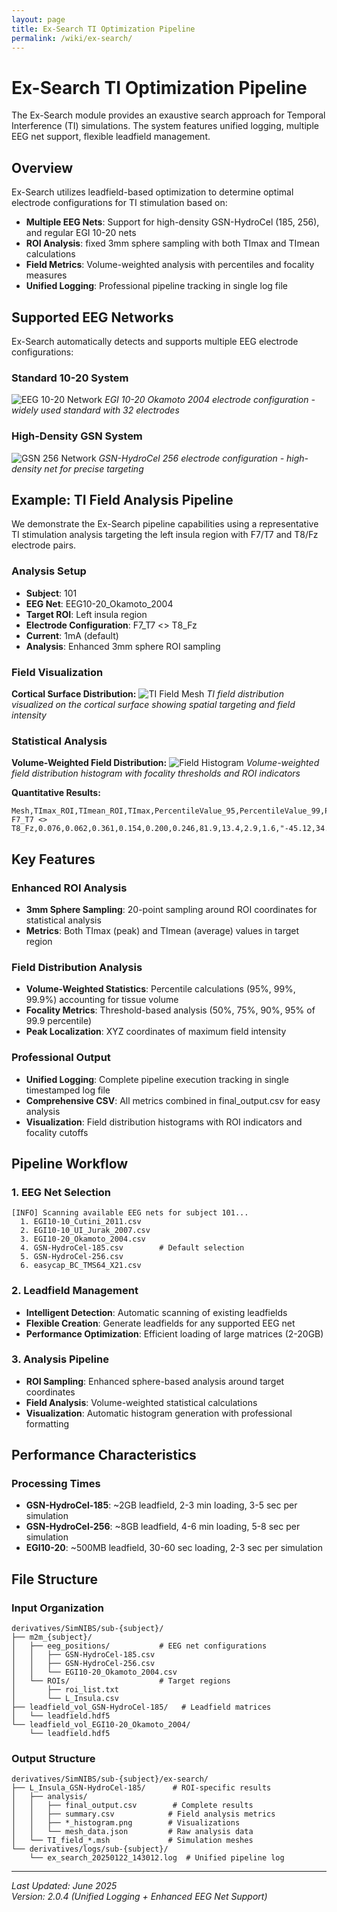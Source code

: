```yaml
---
layout: page
title: Ex-Search TI Optimization Pipeline
permalink: /wiki/ex-search/
---
```


# Ex-Search TI Optimization Pipeline

The Ex-Search module provides an exaustive search approach for Temporal Interference (TI) simulations. The system features unified logging, multiple EEG net support, flexible leadfield management.

## Overview

Ex-Search utilizes leadfield-based optimization to determine optimal electrode configurations for TI stimulation based on:
- **Multiple EEG Nets**: Support for high-density GSN-HydroCel (185, 256), and regular EGI 10-20 nets
- **ROI Analysis**: fixed 3mm sphere sampling with both TImax and TImean calculations
- **Field Metrics**: Volume-weighted analysis with percentiles and focality measures
- **Unified Logging**: Professional pipeline tracking in single log file

## Supported EEG Networks

Ex-Search automatically detects and supports multiple EEG electrode configurations:

### Standard 10-20 System
![EEG 10-20 Network](assets/ex-search/EEG10-20_Okamoto_2004_net.png)
*EGI 10-20 Okamoto 2004 electrode configuration - widely used standard with 32 electrodes*

### High-Density GSN System  
![GSN 256 Network](assets/ex-search/GSN256_net.png)
*GSN-HydroCel 256 electrode configuration - high-density net for precise targeting*

## Example: TI Field Analysis Pipeline

We demonstrate the Ex-Search pipeline capabilities using a representative TI stimulation analysis targeting the left insula region with F7/T7 and T8/Fz electrode pairs.

### Analysis Setup
- **Subject**: 101
- **EEG Net**: EEG10-20_Okamoto_2004
- **Target ROI**: Left insula region
- **Electrode Configuration**: F7_T7 <> T8_Fz
- **Current**: 1mA (default)
- **Analysis**: Enhanced 3mm sphere ROI sampling

### Field Visualization

**Cortical Surface Distribution:**
![TI Field Mesh](assets/ex-search/field_msh.png)
*TI field distribution visualized on the cortical surface showing spatial targeting and field intensity*

### Statistical Analysis

**Volume-Weighted Field Distribution:**
![Field Histogram](assets/ex-search/TI_field_F7_T7_and_T8_Fz_histogram.png)
*Volume-weighted field distribution histogram with focality thresholds and ROI indicators*

**Quantitative Results:**
```csv
Mesh,TImax_ROI,TImean_ROI,TImax,PercentileValue_95,PercentileValue_99,PercentileValue_99.9,FocalityValue_50,FocalityValue_75,FocalityValue_90,FocalityValue_95,XYZ_Max
F7_T7 <> T8_Fz,0.076,0.062,0.361,0.154,0.200,0.246,81.9,13.4,2.9,1.6,"-45.12,34.09,-40.45"
```

## Key Features

### Enhanced ROI Analysis
- **3mm Sphere Sampling**: 20-point sampling around ROI coordinates for statistical analysis
- **Metrics**: Both TImax (peak) and TImean (average) values in target region

### Field Distribution Analysis
- **Volume-Weighted Statistics**: Percentile calculations (95%, 99%, 99.9%) accounting for tissue volume
- **Focality Metrics**: Threshold-based analysis (50%, 75%, 90%, 95% of 99.9 percentile)
- **Peak Localization**: XYZ coordinates of maximum field intensity

### Professional Output
- **Unified Logging**: Complete pipeline execution tracking in single timestamped log file
- **Comprehensive CSV**: All metrics combined in final_output.csv for easy analysis
- **Visualization**: Field distribution histograms with ROI indicators and focality cutoffs

## Pipeline Workflow

### 1. EEG Net Selection
```
[INFO] Scanning available EEG nets for subject 101...
  1. EGI10-10_Cutini_2011.csv
  2. EGI10-10_UI_Jurak_2007.csv  
  3. EGI10-20_Okamoto_2004.csv
  4. GSN-HydroCel-185.csv        # Default selection
  5. GSN-HydroCel-256.csv
  6. easycap_BC_TMS64_X21.csv
```

### 2. Leadfield Management
- **Intelligent Detection**: Automatic scanning of existing leadfields
- **Flexible Creation**: Generate leadfields for any supported EEG net
- **Performance Optimization**: Efficient loading of large matrices (2-20GB)

### 3. Analysis Pipeline
- **ROI Sampling**: Enhanced sphere-based analysis around target coordinates
- **Field Analysis**: Volume-weighted statistical calculations
- **Visualization**: Automatic histogram generation with professional formatting

## Performance Characteristics

### Processing Times
- **GSN-HydroCel-185**: ~2GB leadfield, 2-3 min loading, 3-5 sec per simulation
- **GSN-HydroCel-256**: ~8GB leadfield, 4-6 min loading, 5-8 sec per simulation  
- **EGI10-20**: ~500MB leadfield, 30-60 sec loading, 2-3 sec per simulation

## File Structure

### Input Organization
```
derivatives/SimNIBS/sub-{subject}/
├── m2m_{subject}/
│   ├── eeg_positions/           # EEG net configurations
│   │   ├── GSN-HydroCel-185.csv
│   │   ├── GSN-HydroCel-256.csv
│   │   └── EGI10-20_Okamoto_2004.csv
│   └── ROIs/                    # Target regions
│       ├── roi_list.txt
│       └── L_Insula.csv
├── leadfield_vol_GSN-HydroCel-185/   # Leadfield matrices
│   └── leadfield.hdf5
└── leadfield_vol_EGI10-20_Okamoto_2004/
    └── leadfield.hdf5
```

### Output Structure
```
derivatives/SimNIBS/sub-{subject}/ex-search/
├── L_Insula_GSN-HydroCel-185/      # ROI-specific results
│   ├── analysis/
│   │   ├── final_output.csv        # Complete results
│   │   ├── summary.csv            # Field analysis metrics
│   │   ├── *_histogram.png        # Visualizations
│   │   └── mesh_data.json         # Raw analysis data
│   └── TI_field_*.msh             # Simulation meshes
└── derivatives/logs/sub-{subject}/
    └── ex_search_20250122_143012.log  # Unified pipeline log
```

---

*Last Updated: June 2025*  
*Version: 2.0.4 (Unified Logging + Enhanced EEG Net Support)*  
